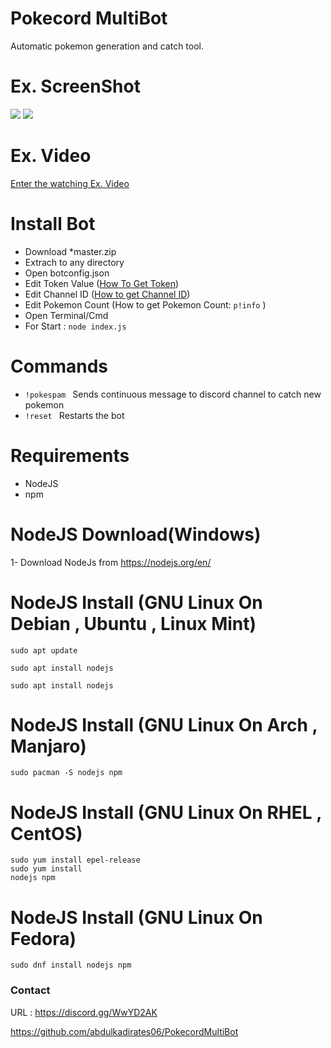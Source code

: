 # Pokecord MultiBot

Automatic pokemon generation and catch tool.

# Ex. ScreenShot 

<img  src="https://i.hizliresim.com/5NzbjM.png">
<img src="https://i.hizliresim.com/OrOmj0.png">

# Ex. Video

<a href="https://drive.google.com/file/d/1dz8MVBTRBMOEDJ4FOR11Dfnf8vibhTSa/view?usp=sharing">Enter the watching Ex. Video </a>

# Install Bot

* Download *master.zip 
* Extrach to any directory
* Open botconfig.json
* Edit Token Value (<a href="https://i.hizliresim.com/Lv0mqJ.png">How To Get Token</a>)
* Edit Channel ID  (<a href="https://www.youtube.com/watch?v=6dqYctHmazc">How to get Channel ID</a>)
* Edit Pokemon Count (How to get Pokemon Count: <code>p!info</code> )
* Open Terminal/Cmd 
* For Start :  <code>node index.js</code>

# Commands

* <code>!pokespam </code> Sends continuous message to discord channel to catch new pokemon
* <code>!reset </code> Restarts the bot

# Requirements

* NodeJS
* npm

# NodeJS Download(Windows)

 1- Download NodeJs from https://nodejs.org/en/
 
 # NodeJS Install (GNU Linux On Debian , Ubuntu , Linux Mint)
 <code>sudo apt update</code>
 
 <code>sudo apt install nodejs</code><br>
 
 <code>sudo apt install nodejs</code>
 
  # NodeJS Install (GNU Linux On Arch , Manjaro)
  
  <code>sudo pacman -S nodejs npm</code>

  # NodeJS Install (GNU Linux On  RHEL , CentOS)
  
  <code>sudo yum install epel-release</code><br>
  <code>sudo yum install nodejs npm </code>
  
  # NodeJS Install (GNU Linux On Fedora)
  
  <code>sudo dnf install nodejs npm</code>
  
  

### Contact 

URL : https://discord.gg/WwYD2AK

https://github.com/abdulkadirates06/PokecordMultiBot

